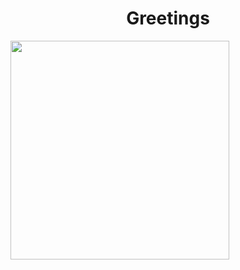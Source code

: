 
<h1 align="center"">Greetings</h1>
<div style="margin=10px;">
 <img  width="350px" hight="350px" src="https://img.freepik.com/free-photo/adorable-looking-kitten-with-yarn_23-2150886292.jpg?semt=ais_hybrid">
</div>


